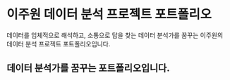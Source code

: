 # 이주원 데이터 분석 프로젝트 포트폴리오

데이터를 입체적으로 해석하고, 소통으로 답을 찾는 데이터 분석가를 꿈꾸는 이주원의 데이터 분석 프로젝트 포트폴리오입니다.

## 데이터 분석가를 꿈꾸는 포트폴리오입니다.

